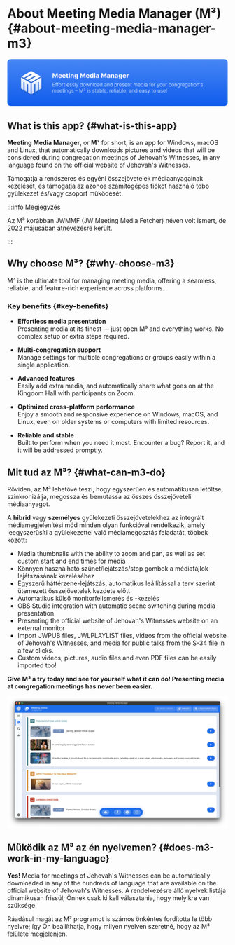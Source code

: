 # About Meeting Media Manager (M³) {#about-meeting-media-manager-m3}

![M³ banner](./../assets/m3-banner.png)

## What is this app? {#what-is-this-app}

**Meeting Media Manager**, or **M³** for short, is an app for Windows, macOS and Linux, that automatically downloads pictures and videos that will be considered during congregation meetings of Jehovah's Witnesses, in any language found on the official website of Jehovah's Witnesses.

Támogatja a rendszeres és egyéni összejövetelek médiaanyagainak kezelését, és támogatja az azonos számítógépes fiókot használó több gyülekezet és/vagy csoport működését.

:::info Megjegyzés

Az M³ korábban JWMMF (JW Meeting Media Fetcher) néven volt ismert, de 2022 májusában átnevezésre került.

:::

## Why choose M³? {#why-choose-m3}

M³ is the ultimate tool for managing meeting media, offering a seamless, reliable, and feature-rich experience across platforms.

### Key benefits {#key-benefits}

- **Effortless media presentation**\
  Presenting media at its finest — just open M³ and everything works. No complex setup or extra steps required.

- **Multi-congregation support**\
  Manage settings for multiple congregations or groups easily within a single application.

- **Advanced features**\
  Easily add extra media, and automatically share what goes on at the Kingdom Hall with participants on Zoom.

- **Optimized cross-platform performance**\
  Enjoy a smooth and responsive experience on Windows, macOS, and Linux, even on older systems or computers with limited resources.

- **Reliable and stable**\
  Built to perform when you need it most. Encounter a bug? Report it, and it will be addressed promptly.

## Mit tud az M³? {#what-can-m3-do}

Röviden, az M³ lehetővé teszi, hogy egyszerűen és automatikusan letöltse, szinkronizálja, megossza és bemutassa az összes összejöveteli médiaanyagot.

A **hibrid** vagy **személyes** gyülekezeti összejövetelekhez az integrált médiamegjelenítési mód minden olyan funkcióval rendelkezik, amely leegyszerűsíti a gyülekezettel való médiamegosztás feladatát, többek között:

- Media thumbnails with the ability to zoom and pan, as well as set custom start and end times for media
- Könnyen használható szünet/lejátszás/stop gombok a médiafájlok lejátszásának kezeléséhez
- Egyszerű háttérzene-lejátszás, automatikus leállítással a terv szerint ütemezett összejövetelek kezdete előtt
- Automatikus külső monitorfelismerés és -kezelés
- OBS Studio integration with automatic scene switching during media presentation
- Presenting the official website of Jehovah's Witnesses website on an external monitor
- Import JWPUB files, JWLPLAYLIST files, videos from the official website of Jehovah's Witnesses, and media for public talks from the S-34 file in a few clicks.
- Custom videos, pictures, audio files and even PDF files can be easily imported too!

**Give M³ a try today and see for yourself what it can do! Presenting media at congregation meetings has never been easier.**

![M³ preview](./../assets/m3-preview.png)

## Működik az M³ az én nyelvemen? {#does-m3-work-in-my-language}

**Yes!** Media for meetings of Jehovah's Witnesses can be automatically downloaded in any of the hundreds of language that are available on the official website of Jehovah's Witnesses. A rendelkezésre álló nyelvek listája dinamikusan frissül; Önnek csak ki kell választania, hogy melyikre van szüksége.

Ráadásul magát az M³ programot is számos önkéntes fordította le több nyelvre; így Ön beállíthatja, hogy milyen nyelven szeretné, hogy az M³ felülete megjelenjen.
